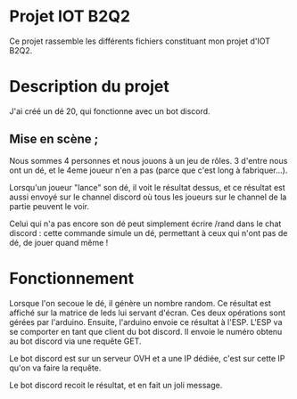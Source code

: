   
  
# Projet IOT B2Q2

Ce projet rassemble les différents fichiers constituant mon projet d'IOT B2Q2.

#

# Description du projet

J'ai créé un dé 20, qui fonctionne avec un bot discord.

## **Mise en scène ;**

Nous sommes 4 personnes et nous jouons à un jeu de rôles. 3 d'entre nous ont un dé, et le 4eme joueur n'en a pas (parce que c'est long à fabriquer...).

Lorsqu'un joueur "lance" son dé, il voit le résultat dessus, et ce résultat est aussi envoyé sur le channel discord où tous les joueurs sur le channel de la partie peuvent le voir.

Celui qui n'a pas encore son dé peut simplement écrire /rand dans le chat discord : cette commande simule un dé, permettant à ceux qui n'ont pas de dé, de jouer quand même !
  
#

# Fonctionnement

Lorsque l'on secoue le dé, il génère un nombre random. Ce résultat est affiché sur la matrice de leds lui servant d'écran. Ces deux opérations sont gérées par l'arduino. Ensuite, l'arduino envoie ce résultat à l'ESP. L'ESP va se comporter en tant que client du bot discord. Il envoie le numéro obtenu au bot discord via une requête GET.

Le bot discord est sur un serveur OVH et a une IP dédiée, c'est sur cette IP qu'on va faire la requête.

Le bot discord recoit le résultat, et en fait un joli message.